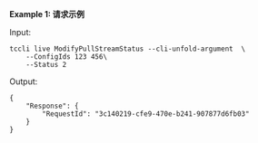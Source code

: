 **Example 1: 请求示例**



Input: 

```
tccli live ModifyPullStreamStatus --cli-unfold-argument  \
    --ConfigIds 123 456\
    --Status 2
```

Output: 
```
{
    "Response": {
        "RequestId": "3c140219-cfe9-470e-b241-907877d6fb03"
    }
}
```

